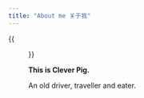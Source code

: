 ```yaml
---
title: "About me 关于我"
---
```


{{<figure src = "http://cloud.csss.co/blog_content/about/image1.jpg" title = "Mountain">}}



**This is Clever Pig.** 



An old driver, traveller and eater.

